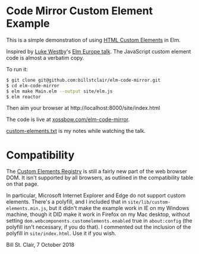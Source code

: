 # Code Mirror Custom Element Example

This is a simple demonstration of using [HTML Custom Elements](https://developer.mozilla.org/en-US/docs/Web/Web_Components/Using_custom_elements) in Elm.

Inspired by [Luke Westby](https://github.com/lukewestby)'s [Elm Europe talk](https://youtu.be/tyFe9Pw6TVE). The JavaScript custom element code is almost a verbatim copy.

To run it:

```bash
$ git clone git@github.com:billstclair/elm-code-mirror.git
$ cd elm-code-mirror
$ elm make Main.elm --output site/elm.js
$ elm reactor
```

Then aim your browser at http://localhost:8000/site/index.html

The code is live at [xossbow.com/elm-code-mirror](https://xossbow.com/elm-code-mirror/).

[custom-elements.txt](custom-elements.txt) is my notes while watching the talk.

# Compatibility

The [Custom Elements Registry](https://developer.mozilla.org/en-US/docs/Web/API/CustomElementRegistry) is still a fairly new part of the web browser DOM. It isn't supported by all browsers, as outlined in the compatibility table on that page.

In particular, Microsoft Internet Explorer and Edge do not support custom elements. There's a polyfill, and I included that in `site/lib/custom-elements.min.js`, but it didn't make the example work in IE on my Windows machine, though it DID make it work in Firefox on my Mac desktop, without setting `dom.webcomponents.customelements.enabled` true in `about:config` (the polyfill isn't necessary, if you do that). I commented out the inclusion of the polyfill in `site/index.html`. Use it if you wish.

Bill St. Clair, 7 October 2018
